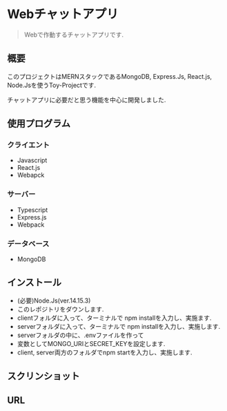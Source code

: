 # Webチャットアプリ

> Webで作動するチャットアプリです.

## 概要

このプロジェクトはMERNスタックであるMongoDB, Express.Js, React.js, Node.Jsを使うToy-Projectです.

チャットアプリに必要だと思う機能を中心に開発しました.

## 使用プログラム

### クライエント

- Javascript
- React.js
- Webapck

### サーバー

- Typescript
- Express.js
- Webpack

### データベース

- MongoDB

## インストール

- (必要)Node.Js(ver.14.15.3)
- このレポジトリをダウンします.
- clientフォルダに入って、ターミナルで npm installを入力し、実施ます.
- serverフォルダに入って、ターミナルで npm installを入力し、実施します.
- serverフォルダの中に、.envファイルを作って
- 変数としてMONGO_URIとSECRET_KEYを設定します.
- client, server両方のフォルダでnpm startを入力し、実施します.

## スクリンショット



## URL

